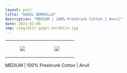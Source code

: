 ```yaml
---
layout: post
title: "GOGOL BORDELLO"
description: "MEDIUM | 100% Preshrunk Cotton | Anvil"
date: 2021-03-08
img: /img/0117-gogol-bordello.jpg
---
```




<table style="width:100%;"><tr><td style="vertical-align:top;">
      <figure class="tmblr-full" data-orig-height="2048" data-orig-width="1365" data-orig-src="https://concertshirts.netlify.app/shirts/0117/0117-01.jpg"><img src="https://64.media.tumblr.com/2649bb4d150271ec83d6b35f5c40c6a2/9ab9102f4036412e-28/s540x810/dd4b4532b4b46bacefe76a98fa97160a367fb30b.jpg" data-orig-height="2048" data-orig-width="1365" data-orig-src="https://concertshirts.netlify.app/shirts/0117/0117-01.jpg"/></figure></td>
    <td style="vertical-align:top;">
      <figure class="tmblr-full" data-orig-height="2048" data-orig-width="1365" data-orig-src="https://concertshirts.netlify.app/shirts/0117/0117-02.jpg"><img src="https://64.media.tumblr.com/21da9301e0a49ff8be80f7492b28812a/9ab9102f4036412e-ca/s540x810/272123ce858804f42dfef4fe5c60d3fc935ca45d.jpg" data-orig-height="2048" data-orig-width="1365" data-orig-src="https://concertshirts.netlify.app/shirts/0117/0117-02.jpg"/></figure></td>
  </tr></table><p>
  MEDIUM | 100% Preshrunk Cotton | Anvil
</p>
